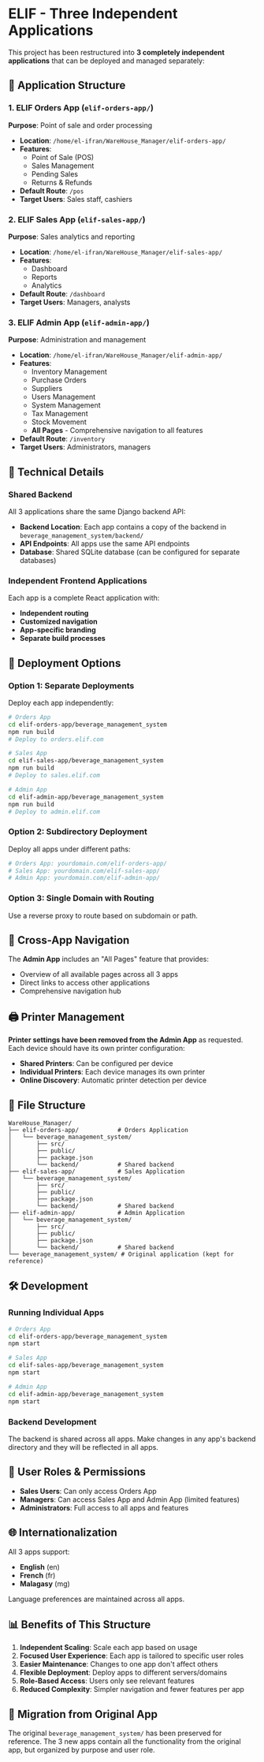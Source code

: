 # ELIF - Three Independent Applications

This project has been restructured into **3 completely independent applications** that can be deployed and managed separately:

## 📱 Application Structure

### 1. **ELIF Orders App** (`elif-orders-app/`)
**Purpose**: Point of sale and order processing
- **Location**: `/home/el-ifran/WareHouse_Manager/elif-orders-app/`
- **Features**:
  - Point of Sale (POS)
  - Sales Management
  - Pending Sales
  - Returns & Refunds
- **Default Route**: `/pos`
- **Target Users**: Sales staff, cashiers

### 2. **ELIF Sales App** (`elif-sales-app/`)
**Purpose**: Sales analytics and reporting
- **Location**: `/home/el-ifran/WareHouse_Manager/elif-sales-app/`
- **Features**:
  - Dashboard
  - Reports
  - Analytics
- **Default Route**: `/dashboard`
- **Target Users**: Managers, analysts

### 3. **ELIF Admin App** (`elif-admin-app/`)
**Purpose**: Administration and management
- **Location**: `/home/el-ifran/WareHouse_Manager/elif-admin-app/`
- **Features**:
  - Inventory Management
  - Purchase Orders
  - Suppliers
  - Users Management
  - System Management
  - Tax Management
  - Stock Movement
  - **All Pages** - Comprehensive navigation to all features
- **Default Route**: `/inventory`
- **Target Users**: Administrators, managers

## 🔧 Technical Details

### Shared Backend
All 3 applications share the same Django backend API:
- **Backend Location**: Each app contains a copy of the backend in `beverage_management_system/backend/`
- **API Endpoints**: All apps use the same API endpoints
- **Database**: Shared SQLite database (can be configured for separate databases)

### Independent Frontend Applications
Each app is a complete React application with:
- **Independent routing**
- **Customized navigation**
- **App-specific branding**
- **Separate build processes**

## 🚀 Deployment Options

### Option 1: Separate Deployments
Deploy each app independently:
```bash
# Orders App
cd elif-orders-app/beverage_management_system
npm run build
# Deploy to orders.elif.com

# Sales App  
cd elif-sales-app/beverage_management_system
npm run build
# Deploy to sales.elif.com

# Admin App
cd elif-admin-app/beverage_management_system
npm run build
# Deploy to admin.elif.com
```

### Option 2: Subdirectory Deployment
Deploy all apps under different paths:
```bash
# Orders App: yourdomain.com/elif-orders-app/
# Sales App: yourdomain.com/elif-sales-app/
# Admin App: yourdomain.com/elif-admin-app/
```

### Option 3: Single Domain with Routing
Use a reverse proxy to route based on subdomain or path.

## 🔗 Cross-App Navigation

The **Admin App** includes an "All Pages" feature that provides:
- Overview of all available pages across all 3 apps
- Direct links to access other applications
- Comprehensive navigation hub

## 🖨️ Printer Management

**Printer settings have been removed from the Admin App** as requested. Each device should have its own printer configuration:
- **Shared Printers**: Can be configured per device
- **Individual Printers**: Each device manages its own printer
- **Online Discovery**: Automatic printer detection per device

## 📁 File Structure

```
WareHouse_Manager/
├── elif-orders-app/           # Orders Application
│   └── beverage_management_system/
│       ├── src/
│       ├── public/
│       ├── package.json
│       └── backend/           # Shared backend
├── elif-sales-app/            # Sales Application  
│   └── beverage_management_system/
│       ├── src/
│       ├── public/
│       ├── package.json
│       └── backend/           # Shared backend
├── elif-admin-app/            # Admin Application
│   └── beverage_management_system/
│       ├── src/
│       ├── public/
│       ├── package.json
│       └── backend/           # Shared backend
└── beverage_management_system/ # Original application (kept for reference)
```

## 🛠️ Development

### Running Individual Apps
```bash
# Orders App
cd elif-orders-app/beverage_management_system
npm start

# Sales App
cd elif-sales-app/beverage_management_system  
npm start

# Admin App
cd elif-admin-app/beverage_management_system
npm start
```

### Backend Development
The backend is shared across all apps. Make changes in any app's backend directory and they will be reflected in all apps.

## 🔐 User Roles & Permissions

- **Sales Users**: Can only access Orders App
- **Managers**: Can access Sales App and Admin App (limited features)
- **Administrators**: Full access to all apps and features

## 🌐 Internationalization

All 3 apps support:
- **English** (en)
- **French** (fr) 
- **Malagasy** (mg)

Language preferences are maintained across all apps.

## 📊 Benefits of This Structure

1. **Independent Scaling**: Scale each app based on usage
2. **Focused User Experience**: Each app is tailored to specific user roles
3. **Easier Maintenance**: Changes to one app don't affect others
4. **Flexible Deployment**: Deploy apps to different servers/domains
5. **Role-Based Access**: Users only see relevant features
6. **Reduced Complexity**: Simpler navigation and fewer features per app

## 🔄 Migration from Original App

The original `beverage_management_system/` has been preserved for reference. The 3 new apps contain all the functionality from the original app, but organized by purpose and user role.
